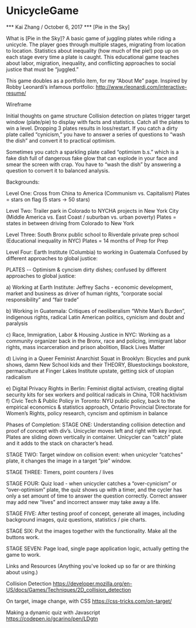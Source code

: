 # UnicycleGame

*** Kai Zhang / October 6, 2017 *** [Pie in the Sky]

What is [Pie in the Sky]? A basic game of juggling plates while riding a unicycle. The player goes through multiple stages, migrating from location to location. Statistics about inequality (how much of the pie!) pop up on each stage every time a plate is caught. This educational game teaches about labor, migration, inequality, and conflicting approaches to social justice that must be “juggled.”

This game doubles as a portfolio item, for my “About Me” page. Inspired by Robby Leonardi’s infamous portfolio: http://www.rleonardi.com/interactive-resume/

Wireframe

Initial thoughts on game structure Collision detection on plates trigger target window (plate/pie) to display with facts and statistics. Catch all the plates to win a level. Dropping 3 plates results in loss/restart. If you catch a dirty plate called “cynicism,” you have to answer a series of questions to “wash the dish” and convert it to practical optimism.

Sometimes you catch a sparkling plate called “optimism b.s.” which is a fake dish full of dangerous fake glow that can explode in your face and smear the screen with crap. You have to “wash the dish” by answering a question to convert it to balanced analysis.

Backgrounds: 

Level One:	Cross from China to America (Communism vs. Capitalism) Plates = stars on flag (5 stars → 50 stars) 

Level Two:	Trailer park in Colorado to NYCHA projects in New York City (Middle America vs. East Coast / suburban vs. urban poverty) Plates = states in between driving from Colorado to New York 

Level Three:	South Bronx public school to Riverdale private prep school (Educational inequality in NYC) Plates = 14 months of Prep for Prep 

Level Four:	Earth Institute (Columbia) to working in Guatemala Confused by different approaches to global justice:

PLATES -- Optimism & cyncism dirty dishes; confused by different approaches to global justice:

a) Working at Earth Institute: Jeffrey Sachs - economic development, market and business as driver of human rights, “corporate social responsibility” and “fair trade”

b) Working in Guatemala: Critiques of neoliberalism “White Man’s Burden”, indigenous rights, radical Latin American politics, cynicism and doubt and paralysis

c) Race, Immigration, Labor & Housing Justice in NYC: Working as a community organizer back in the Bronx, race and policing, immigrant labor rights, mass incarceration and prison abolition, Black Lives Matter

d) Living in a Queer Feminist Anarchist Squat in Brooklyn: Bicycles and punk shows, damn New School kids and their THEORY, Bluestockings bookstore, permaculture at Finger Lakes Institute upstate, getting sick of utopian radicalism

e) Digital Privacy Rights in Berlin: Feminist digital activism, creating digital security kits for sex workers and political radicals in China, TOR hacktivism f) Civic Tech & Public Policy in Toronto: NYU public policy, back to the empirical economics & statistics approach, Ontario Provincial Directorate for Women’s Rights, policy research, cyncism and optimism in balance

Phases of Completion: STAGE ONE: Understanding collision detection and proof of concept with div’s. Unicycler moves left and right with key input. Plates are sliding down vertically in container. Unicycler can “catch” plate and it adds to the stack on character’s head.

STAGE TWO: Target window on collision event: when unicycler “catches” plate, it changes the image in a target “pie” window.

STAGE THREE: Timers, point counters / lives

STAGE FOUR: Quiz load - when unicycler catches a “over-cynicism” or “over-optimism” plate, the quiz shows up with a timer, and the cycler has only a set amount of time to answer the question correctly. Correct answer may add new “lives” and incorrect answer may take away a life.

STAGE FIVE: After testing proof of concept, generate all images, including background images, quiz questions, statistics / pie charts.

STAGE SIX: Put the images together with the functionality. Make all the buttons work.

STAGE SEVEN: Page load, single page application logic, actually getting the game to work.

Links and Resources (Anything you've looked up so far or are thinking about using.)

Collision Detection https://developer.mozilla.org/en-US/docs/Games/Techniques/2D_collision_detection

On target, image change, with CSS https://css-tricks.com/on-target/

Making a dynamic quiz with Javascript https://codepen.io/gcarino/pen/LDgtn

